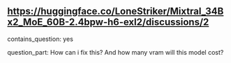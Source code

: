 ## https://huggingface.co/LoneStriker/Mixtral_34Bx2_MoE_60B-2.4bpw-h6-exl2/discussions/2

contains_question: yes

question_part: How can i fix this?
And how many vram will this model cost?